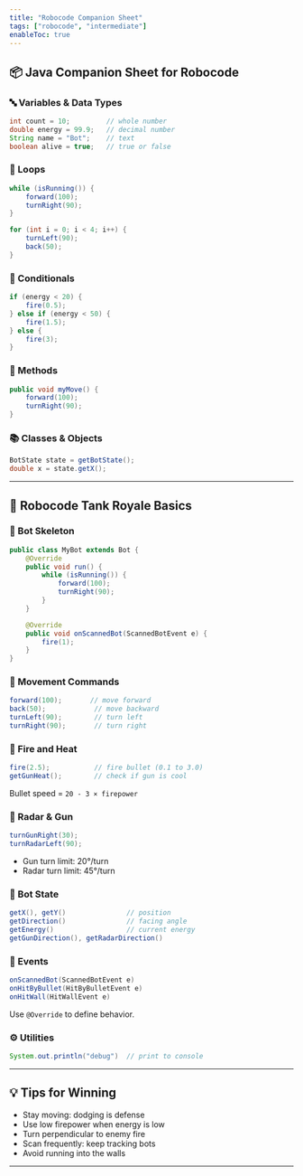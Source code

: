 ```yaml
---
title: "Robocode Companion Sheet"
tags: ["robocode", "intermediate"]
enableToc: true
---
```


## 📦 Java Companion Sheet for Robocode

### 🔤 Variables & Data Types

```java
int count = 10;         // whole number
double energy = 99.9;   // decimal number
String name = "Bot";    // text
boolean alive = true;   // true or false
```

### 🔁 Loops

```java
while (isRunning()) {
    forward(100);
    turnRight(90);
}

for (int i = 0; i < 4; i++) {
    turnLeft(90);
    back(50);
}
```

### 🚦 Conditionals

```java
if (energy < 20) {
    fire(0.5);
} else if (energy < 50) {
    fire(1.5);
} else {
    fire(3);
}
```

### 🔧 Methods

```java
public void myMove() {
    forward(100);
    turnRight(90);
}
```

### 📚 Classes & Objects

```java
BotState state = getBotState();
double x = state.getX();
```

---

## 🤖 Robocode Tank Royale Basics

### 🔨 Bot Skeleton

```java
public class MyBot extends Bot {
    @Override
    public void run() {
        while (isRunning()) {
            forward(100);
            turnRight(90);
        }
    }

    @Override
    public void onScannedBot(ScannedBotEvent e) {
        fire(1);
    }
}
```

### 🚗 Movement Commands

```java
forward(100);       // move forward
back(50);            // move backward
turnLeft(90);        // turn left
turnRight(90);       // turn right
```

### 🔫 Fire and Heat

```java
fire(2.5);           // fire bullet (0.1 to 3.0)
getGunHeat();        // check if gun is cool
```

Bullet speed = `20 - 3 × firepower`

### 🧠 Radar & Gun

```java
turnGunRight(30);
turnRadarLeft(90);
```

* Gun turn limit: 20°/turn
* Radar turn limit: 45°/turn

### 📍 Bot State

```java
getX(), getY()               // position
getDirection()               // facing angle
getEnergy()                  // current energy
getGunDirection(), getRadarDirection()
```

### 📡 Events

```java
onScannedBot(ScannedBotEvent e)
onHitByBullet(HitByBulletEvent e)
onHitWall(HitWallEvent e)
```

Use `@Override` to define behavior.

### ⚙️ Utilities

```java
System.out.println("debug")  // print to console
```

---

## 💡 Tips for Winning

* Stay moving: dodging is defense
* Use low firepower when energy is low
* Turn perpendicular to enemy fire
* Scan frequently: keep tracking bots
* Avoid running into the walls

---
